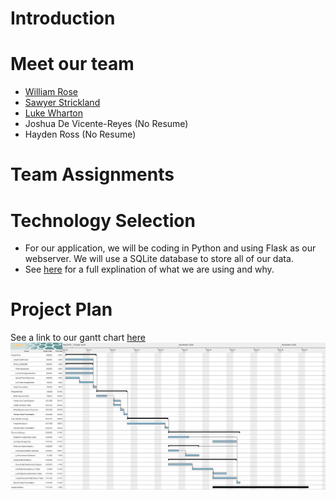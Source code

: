 # Introduction

# Meet our team
- [William Rose](./project-plan/resumes/william_rose.md)
- [Sawyer Strickland](./project-plan/resumes/sawyer_strickland.md)
- [Luke Wharton](./project-plan/resumes/luke_wharton.md)
- Joshua De Vicente-Reyes (No Resume)
- Hayden Ross (No Resume)

# Team Assignments

# Technology Selection
- For our application, we will be coding in Python and using Flask as our webserver. We will use a SQLite database to store all of our data.
- See [here](./project-plan/technology-selection/README.md) for a full explination of what we are using and why.

# Project Plan
See a link to our gantt chart [here](./project-plan/gantt-chart/ganttproject.gan)
![Gantt Chart Image](./project-plan/gantt-chart/ganttproject.png)
